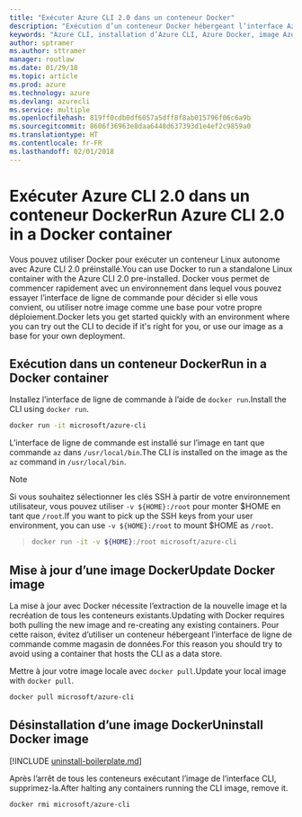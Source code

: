 ```yaml
---
title: "Exécuter Azure CLI 2.0 dans un conteneur Docker"
description: "Exécution d’un conteneur Docker hébergeant l’interface Azure CLI 2.0"
keywords: "Azure CLI, installation d’Azure CLI, Azure Docker, image Azure Docker,"
author: sptramer
ms.author: sttramer
manager: routlaw
ms.date: 01/29/18
ms.topic: article
ms.prod: azure
ms.technology: azure
ms.devlang: azurecli
ms.service: multiple
ms.openlocfilehash: 819ff0cdb0df6057a5dff8f8ab015796f06c6a9b
ms.sourcegitcommit: 8606f36963e8daa6448d637393d1e4ef2c9859a0
ms.translationtype: HT
ms.contentlocale: fr-FR
ms.lasthandoff: 02/01/2018
---
```

# <a name="run-azure-cli-20-in-a-docker-container"></a><span data-ttu-id="55b0e-104">Exécuter Azure CLI 2.0 dans un conteneur Docker</span><span class="sxs-lookup"><span data-stu-id="55b0e-104">Run Azure CLI 2.0 in a Docker container</span></span>

<span data-ttu-id="55b0e-105">Vous pouvez utiliser Docker pour exécuter un conteneur Linux autonome avec Azure CLI 2.0 préinstallé.</span><span class="sxs-lookup"><span data-stu-id="55b0e-105">You can use Docker to run a standalone Linux container with the Azure CLI 2.0 pre-installed.</span></span> <span data-ttu-id="55b0e-106">Docker vous permet de commencer rapidement avec un environnement dans lequel vous pouvez essayer l’interface de ligne de commande pour décider si elle vous convient, ou utiliser notre image comme une base pour votre propre déploiement.</span><span class="sxs-lookup"><span data-stu-id="55b0e-106">Docker lets you get started quickly with an environment where you can try out the CLI to decide if it's right for you, or use our image as a base for your own deployment.</span></span>

## <a name="run-in-a-docker-container"></a><span data-ttu-id="55b0e-107">Exécution dans un conteneur Docker</span><span class="sxs-lookup"><span data-stu-id="55b0e-107">Run in a Docker container</span></span>

<span data-ttu-id="55b0e-108">Installez l’interface de ligne de commande à l’aide de `docker run`.</span><span class="sxs-lookup"><span data-stu-id="55b0e-108">Install the CLI using `docker run`.</span></span>

   ```bash
   docker run -it microsoft/azure-cli
   ```

<span data-ttu-id="55b0e-109">L’interface de ligne de commande est installé sur l’image en tant que commande `az` dans `/usr/local/bin`.</span><span class="sxs-lookup"><span data-stu-id="55b0e-109">The CLI is installed on the image as the `az` command in `/usr/local/bin`.</span></span>

> [!NOTE]
> <span data-ttu-id="55b0e-110">Si vous souhaitez sélectionner les clés SSH à partir de votre environnement utilisateur, vous pouvez utiliser `-v ${HOME}:/root` pour monter $HOME en tant que `/root`.</span><span class="sxs-lookup"><span data-stu-id="55b0e-110">If you want to pick up the SSH keys from your user environment, you can use `-v ${HOME}:/root` to mount $HOME as `/root`.</span></span>

> ```bash
> docker run -it -v ${HOME}:/root microsoft/azure-cli
> ```

## <a name="update-docker-image"></a><span data-ttu-id="55b0e-111">Mise à jour d’une image Docker</span><span class="sxs-lookup"><span data-stu-id="55b0e-111">Update Docker image</span></span>

<span data-ttu-id="55b0e-112">La mise à jour avec Docker nécessite l’extraction de la nouvelle image et la recréation de tous les conteneurs existants.</span><span class="sxs-lookup"><span data-stu-id="55b0e-112">Updating with Docker requires both pulling the new image and re-creating any existing containers.</span></span> <span data-ttu-id="55b0e-113">Pour cette raison, évitez d’utiliser un conteneur hébergeant l’interface de ligne de commande comme magasin de données.</span><span class="sxs-lookup"><span data-stu-id="55b0e-113">For this reason you should try to avoid using a container that hosts the CLI as a data store.</span></span>

<span data-ttu-id="55b0e-114">Mettre à jour votre image locale avec `docker pull`.</span><span class="sxs-lookup"><span data-stu-id="55b0e-114">Update your local image with `docker pull`.</span></span>

```bash
docker pull microsoft/azure-cli
```

## <a name="uninstall-docker-image"></a><span data-ttu-id="55b0e-115">Désinstallation d’une image Docker</span><span class="sxs-lookup"><span data-stu-id="55b0e-115">Uninstall Docker image</span></span>

[!INCLUDE [uninstall-boilerplate.md](includes/uninstall-boilerplate.md)]

<span data-ttu-id="55b0e-116">Après l’arrêt de tous les conteneurs exécutant l’image de l’interface CLI, supprimez-la.</span><span class="sxs-lookup"><span data-stu-id="55b0e-116">After halting any containers running the CLI image, remove it.</span></span>

```bash
docker rmi microsoft/azure-cli
```
